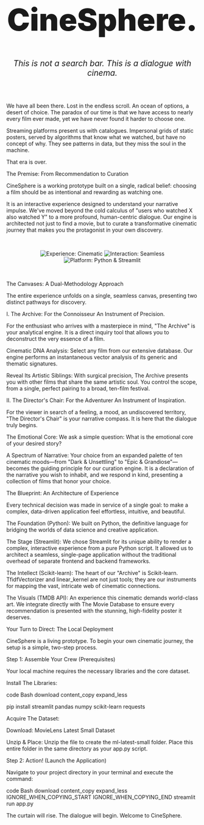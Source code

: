 
<br>
<br>

<p align="center">
<h1 align="center" style="font-size: 5rem; font-weight: 900; border-bottom: none;">CineSphere.</h1>
<h2 align="center" style="font-weight: 400; font-style: italic;">This is not a search bar. This is a dialogue with cinema.</h2>
</p>
<br>
<br>


We have all been there. Lost in the endless scroll. An ocean of options, a desert of choice. The paradox of our time is that we have access to nearly every film ever made, yet we have never found it harder to choose one.

Streaming platforms present us with catalogues. Impersonal grids of static posters, served by algorithms that know what we watched, but have no concept of why. They see patterns in data, but they miss the soul in the machine.

That era is over.

The Premise: From Recommendation to Curation

CineSphere is a working prototype built on a single, radical belief: choosing a film should be as intentional and rewarding as watching one.

It is an interactive experience designed to understand your narrative impulse. We've moved beyond the cold calculus of "users who watched X also watched Y" to a more profound, human-centric dialogue. Our engine is architected not just to find a movie, but to curate a transformative cinematic journey that makes you the protagonist in your own discovery.

<br>

<p align="center">
<img src="https://img.shields.io/badge/Experience-Cinematic-E50914" alt="Experience: Cinematic">
<img src="https://img.shields.io/badge/Interaction-Seamless-1DB954" alt="Interaction: Seamless">
<img src="https://img.shields.io/badge/Platform-Python_&_Streamlit-FFFFFF" alt="Platform: Python & Streamlit">
</p>

<br>

The Canvases: A Dual-Methodology Approach

The entire experience unfolds on a single, seamless canvas, presenting two distinct pathways for discovery.

I. The Archive: For the Connoisseur
An Instrument of Precision.

For the enthusiast who arrives with a masterpiece in mind, "The Archive" is your analytical engine. It is a direct inquiry tool that allows you to deconstruct the very essence of a film.

Cinematic DNA Analysis: Select any film from our extensive database. Our engine performs an instantaneous vector analysis of its generic and thematic signatures.

Reveal Its Artistic Siblings: With surgical precision, The Archive presents you with other films that share the same artistic soul. You control the scope, from a single, perfect pairing to a broad, ten-film festival.

II. The Director's Chair: For the Adventurer
An Instrument of Inspiration.

For the viewer in search of a feeling, a mood, an undiscovered territory, "The Director's Chair" is your narrative compass. It is here that the dialogue truly begins.

The Emotional Core: We ask a simple question: What is the emotional core of your desired story?

A Spectrum of Narrative: Your choice from an expanded palette of ten cinematic moods—from "Dark & Unsettling" to "Epic & Grandiose"—becomes the guiding principle for our curation engine. It is a declaration of the narrative you wish to inhabit, and we respond in kind, presenting a collection of films that honor your choice.

The Blueprint: An Architecture of Experience

Every technical decision was made in service of a single goal: to make a complex, data-driven application feel effortless, intuitive, and beautiful.

The Foundation (Python): We built on Python, the definitive language for bridging the worlds of data science and creative application.

The Stage (Streamlit): We chose Streamlit for its unique ability to render a complex, interactive experience from a pure Python script. It allowed us to architect a seamless, single-page application without the traditional overhead of separate frontend and backend frameworks.

The Intellect (Scikit-learn): The heart of our "Archive" is Scikit-learn. TfidfVectorizer and linear_kernel are not just tools; they are our instruments for mapping the vast, intricate web of cinematic connections.

The Visuals (TMDB API): An experience this cinematic demands world-class art. We integrate directly with The Movie Database to ensure every recommendation is presented with the stunning, high-fidelity poster it deserves.

Your Turn to Direct: The Local Deployment

CineSphere is a living prototype. To begin your own cinematic journey, the setup is a simple, two-step process.

Step 1: Assemble Your Crew (Prerequisites)

Your local machine requires the necessary libraries and the core dataset.

Install The Libraries:

code
Bash
download
content_copy
expand_less

pip install streamlit pandas numpy scikit-learn requests

Acquire The Dataset:

Download: MovieLens Latest Small Dataset

Unzip & Place: Unzip the file to create the ml-latest-small folder. Place this entire folder in the same directory as your app.py script.

Step 2: Action! (Launch the Application)

Navigate to your project directory in your terminal and execute the command:

code
Bash
download
content_copy
expand_less
IGNORE_WHEN_COPYING_START
IGNORE_WHEN_COPYING_END
streamlit run app.py

The curtain will rise. The dialogue will begin. Welcome to CineSphere.
